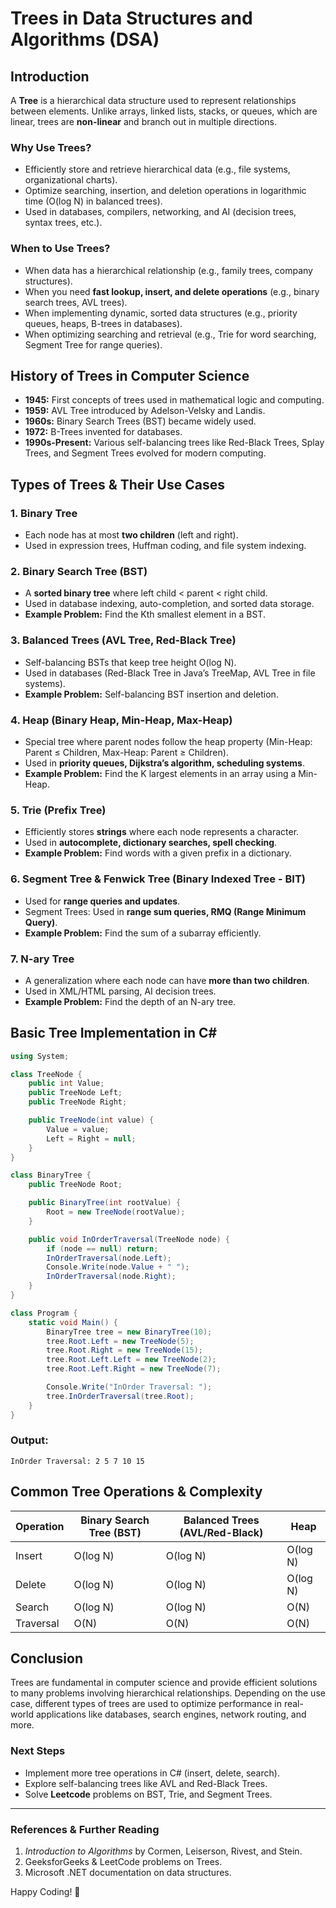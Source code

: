 ﻿# Trees in Data Structures and Algorithms (DSA)

## Introduction
A **Tree** is a hierarchical data structure used to represent relationships between elements. Unlike arrays, linked lists, stacks, or queues, which are linear, trees are **non-linear** and branch out in multiple directions.

### Why Use Trees?
- Efficiently store and retrieve hierarchical data (e.g., file systems, organizational charts).
- Optimize searching, insertion, and deletion operations in logarithmic time (O(log N) in balanced trees).
- Used in databases, compilers, networking, and AI (decision trees, syntax trees, etc.).

### When to Use Trees?
- When data has a hierarchical relationship (e.g., family trees, company structures).
- When you need **fast lookup, insert, and delete operations** (e.g., binary search trees, AVL trees).
- When implementing dynamic, sorted data structures (e.g., priority queues, heaps, B-trees in databases).
- When optimizing searching and retrieval (e.g., Trie for word searching, Segment Tree for range queries).

## History of Trees in Computer Science
- **1945:** First concepts of trees used in mathematical logic and computing.
- **1959:** AVL Tree introduced by Adelson-Velsky and Landis.
- **1960s:** Binary Search Trees (BST) became widely used.
- **1972:** B-Trees invented for databases.
- **1990s-Present:** Various self-balancing trees like Red-Black Trees, Splay Trees, and Segment Trees evolved for modern computing.

## Types of Trees & Their Use Cases
### 1. **Binary Tree**
- Each node has at most **two children** (left and right).
- Used in expression trees, Huffman coding, and file system indexing.

### 2. **Binary Search Tree (BST)**
- A **sorted binary tree** where left child < parent < right child.
- Used in database indexing, auto-completion, and sorted data storage.
- **Example Problem:** Find the Kth smallest element in a BST.

### 3. **Balanced Trees (AVL Tree, Red-Black Tree)**
- Self-balancing BSTs that keep tree height O(log N).
- Used in databases (Red-Black Tree in Java’s TreeMap, AVL Tree in file systems).
- **Example Problem:** Self-balancing BST insertion and deletion.

### 4. **Heap (Binary Heap, Min-Heap, Max-Heap)**
- Special tree where parent nodes follow the heap property (Min-Heap: Parent ≤ Children, Max-Heap: Parent ≥ Children).
- Used in **priority queues, Dijkstra’s algorithm, scheduling systems**.
- **Example Problem:** Find the K largest elements in an array using a Min-Heap.

### 5. **Trie (Prefix Tree)**
- Efficiently stores **strings** where each node represents a character.
- Used in **autocomplete, dictionary searches, spell checking**.
- **Example Problem:** Find words with a given prefix in a dictionary.

### 6. **Segment Tree & Fenwick Tree (Binary Indexed Tree - BIT)**
- Used for **range queries and updates**.
- Segment Trees: Used in **range sum queries, RMQ (Range Minimum Query)**.
- **Example Problem:** Find the sum of a subarray efficiently.

### 7. **N-ary Tree**
- A generalization where each node can have **more than two children**.
- Used in XML/HTML parsing, AI decision trees.
- **Example Problem:** Find the depth of an N-ary tree.

## Basic Tree Implementation in C#

```csharp
using System;

class TreeNode {
    public int Value;
    public TreeNode Left;
    public TreeNode Right;

    public TreeNode(int value) {
        Value = value;
        Left = Right = null;
    }
}

class BinaryTree {
    public TreeNode Root;

    public BinaryTree(int rootValue) {
        Root = new TreeNode(rootValue);
    }

    public void InOrderTraversal(TreeNode node) {
        if (node == null) return;
        InOrderTraversal(node.Left);
        Console.Write(node.Value + " ");
        InOrderTraversal(node.Right);
    }
}

class Program {
    static void Main() {
        BinaryTree tree = new BinaryTree(10);
        tree.Root.Left = new TreeNode(5);
        tree.Root.Right = new TreeNode(15);
        tree.Root.Left.Left = new TreeNode(2);
        tree.Root.Left.Right = new TreeNode(7);

        Console.Write("InOrder Traversal: ");
        tree.InOrderTraversal(tree.Root);
    }
}
```

### Output:
```
InOrder Traversal: 2 5 7 10 15
```

## Common Tree Operations & Complexity
| Operation | Binary Search Tree (BST) | Balanced Trees (AVL/Red-Black) | Heap |
|-----------|------------------|----------------------|------|
| Insert    | O(log N)         | O(log N)             | O(log N) |
| Delete    | O(log N)         | O(log N)             | O(log N) |
| Search    | O(log N)         | O(log N)             | O(N) |
| Traversal | O(N)             | O(N)                 | O(N) |

## Conclusion
Trees are fundamental in computer science and provide efficient solutions to many problems involving hierarchical relationships. Depending on the use case, different types of trees are used to optimize performance in real-world applications like databases, search engines, network routing, and more.

### **Next Steps**
- Implement more tree operations in C# (insert, delete, search).
- Explore self-balancing trees like AVL and Red-Black Trees.
- Solve **Leetcode** problems on BST, Trie, and Segment Trees.

---

### **References & Further Reading**
1. *Introduction to Algorithms* by Cormen, Leiserson, Rivest, and Stein.
2. GeeksforGeeks & LeetCode problems on Trees.
3. Microsoft .NET documentation on data structures.

Happy Coding! 🚀

